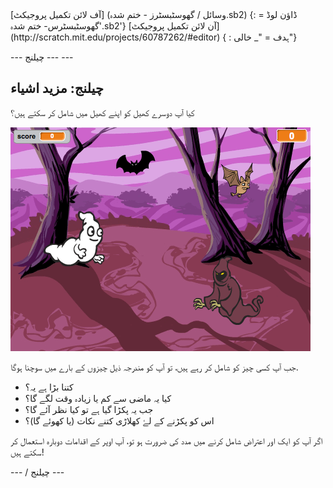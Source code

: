 <div class="p-hero-buttons">
  [آف لائن تکمیل پروجیکٹ] (وسائل / گھوسٹبسٹرز - ختم شدہ.sb2) {: ڈاؤن لوڈ = 'گھوسٹبسٹرس- ختم شدہ.sb2'} [آن لائن تکمیل پروجیکٹ] (http://scratch.mit.edu/projects/60787262/#editor) { : ہدف = "_ خالی"}
</div>

\--- چیلنج \--- \---

## چیلنج: مزید اشیاء

کیا آپ دوسرے کھیل کو اپنے کھیل میں شامل کر سکتے ہیں؟

![اسکرین شاٹ](images/ghost-final.png)

جب آپ کسی چیز کو شامل کر رہے ہیں، تو آپ کو مندرجہ ذیل چیزوں کے بارے میں سوچنا ہوگا.

+ کتنا بڑا ہے یہ؟
+ کیا یہ ماضی سے کم یا زیادہ وقت لگے گا؟
+ جب یہ پکڑا گیا ہے تو کیا نظر آئے گا؟
+ اس کو پکڑنے کے لۓ کھلاڑی کتنے نکات (یا کھوئے گا)؟

اگر آپ کو ایک اور اعتراض شامل کرنے میں مدد کی ضرورت ہو تو، آپ اوپر کے اقدامات دوبارہ استعمال کر سکتے ہیں!

\--- / چیلنج \---